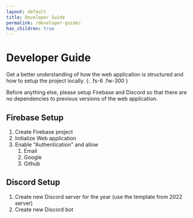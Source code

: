 ```yaml
---
layout: default
title: Developer Guide
permalink: /developer-guide/
has_children: true
---
```


# Developer Guide

Get a better understanding of how the web application is structured and how to setup the project
locally.
{: .fs-6 .fw-300 }

Before anything else, please setup Firebase and Discord so that there are no dependencies to
previous versions of the web application.

## Firebase Setup

1. Create Firebase project
2. Initialize Web application
3. Enable "Authentication" and allow
   1. Email
   2. Google
   3. Github

## Discord Setup

1. Create new Discord server for the year (use the template from 2022 server)
2. Create new Discord bot
